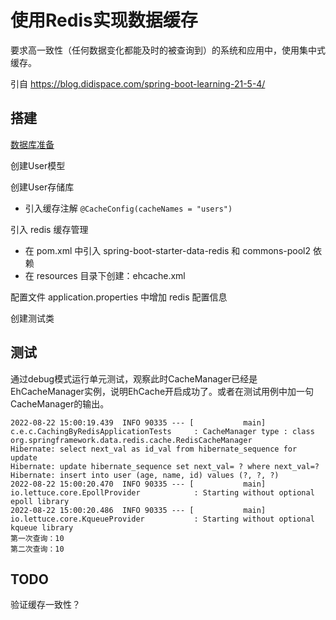 # 使用Redis实现数据缓存

要求高一致性（任何数据变化都能及时的被查询到）的系统和应用中，使用集中式缓存。

引自 <https://blog.didispace.com/spring-boot-learning-21-5-4/>

## 搭建

[数据库准备](../README.md#创建数据库)

创建User模型

创建User存储库

- 引入缓存注解 `@CacheConfig(cacheNames = "users")`

引入 redis 缓存管理

- 在 pom.xml 中引入 spring-boot-starter-data-redis 和 commons-pool2 依赖
- 在 resources 目录下创建：ehcache.xml

配置文件 application.properties 中增加 redis 配置信息

创建测试类

## 测试

通过debug模式运行单元测试，观察此时CacheManager已经是EhCacheManager实例，说明EhCache开启成功了。或者在测试用例中加一句CacheManager的输出。

```log
2022-08-22 15:00:19.439  INFO 90335 --- [           main] c.e.c.CachingByRedisApplicationTests     : CacheManager type : class org.springframework.data.redis.cache.RedisCacheManager
Hibernate: select next_val as id_val from hibernate_sequence for update
Hibernate: update hibernate_sequence set next_val= ? where next_val=?
Hibernate: insert into user (age, name, id) values (?, ?, ?)
2022-08-22 15:00:20.470  INFO 90335 --- [           main] io.lettuce.core.EpollProvider            : Starting without optional epoll library
2022-08-22 15:00:20.486  INFO 90335 --- [           main] io.lettuce.core.KqueueProvider           : Starting without optional kqueue library
第一次查询：10
第二次查询：10
```

## TODO

验证缓存一致性？
